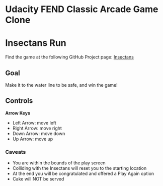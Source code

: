 Udacity FEND Classic Arcade Game Clone
======================================

# Insectans Run

Find the game at the following GitHub Project page:
[Insectans](https://chadwyck242.github.io/classic-arcade-game/)

## Goal
Make it to the water line to be safe, and win the game!

## Controls
**Arrow Keys**
- Left Arrow: move left
- Right Arrow: move right
- Down Arrow: move down
- Up Arrow: move up

### Caveats
* You are within the bounds of the play screen
* Colliding with the Insectans will reset you to the starting location
* At the end you will be congratulated and offered a Play Again option
* Cake will NOT be served
